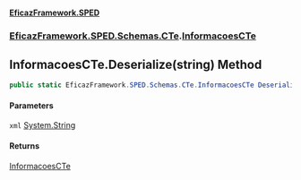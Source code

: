 #### [EficazFramework.SPED](EficazFrameworkSPED.md 'EficazFramework SPED')
### [EficazFramework.SPED.Schemas.CTe](EficazFramework.SPED.Schemas.CTe.md 'EficazFramework.SPED.Schemas.CTe').[InformacoesCTe](EficazFramework.SPED.Schemas.CTe/InformacoesCTe.md 'EficazFramework.SPED.Schemas.CTe.InformacoesCTe')

## InformacoesCTe.Deserialize(string) Method

```csharp
public static EficazFramework.SPED.Schemas.CTe.InformacoesCTe Deserialize(string xml);
```
#### Parameters

<a name='EficazFramework.SPED.Schemas.CTe.InformacoesCTe.Deserialize(string).xml'></a>

`xml` [System.String](https://docs.microsoft.com/en-us/dotnet/api/System.String 'System.String')

#### Returns
[InformacoesCTe](EficazFramework.SPED.Schemas.CTe/InformacoesCTe.md 'EficazFramework.SPED.Schemas.CTe.InformacoesCTe')
